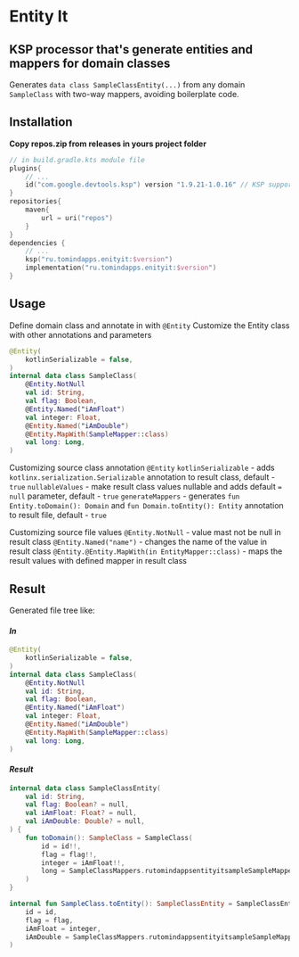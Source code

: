# Entity It

## KSP processor that's generate entities and mappers for domain classes

Generates `data class SampleClassEntity(...)` from any domain `SampleClass` with two-way mappers, avoiding boilerplate
code.

## Installation

**Copy repos.zip from releases in yours project folder**

```kotlin
// in build.gradle.kts module file
plugins{
    // ...
    id("com.google.devtools.ksp") version "1.9.21-1.0.16" // KSP support, version = kotlin plugin version
}
repositories{
    maven{
        url = uri("repos")
    }
}
dependencies {
    // ...
    ksp("ru.tomindapps.enityit:$version")
    implementation("ru.tomindapps.enityit:$version")
}
```

## Usage

Define domain class and annotate in with `@Entity`
Customize the Entity class with other annotations and parameters

```kotlin
@Entity(
    kotlinSerializable = false,
)
internal data class SampleClass(
    @Entity.NotNull
    val id: String,
    val flag: Boolean,
    @Entity.Named("iAmFloat")
    val integer: Float,
    @Entity.Named("iAmDouble")
    @Entity.MapWith(SampleMapper::class)
    val long: Long,
)
```

Customizing source class annotation `@Entity`
`kotlinSerializable` - adds `kotlinx.serialization.Serializable` annotation to result class, default - `true`
`nullableValues` - make result class values nullable and adds default `= null` parameter, default - `true`
`generateMappers` - generates `fun Entity.toDomain(): Domain` and `fun Domain.toEntity(): Entity` annotation to result
file, default - `true`

Customizing source file values
`@Entity.NotNull` - value mast not be null in result class
`@Entity.Named("name")` - changes the name of the value in result class
`@Entity.@Entity.MapWith(in EntityMapper::class)` - maps the result values with defined mapper in result class

## Result

Generated file tree like:

#### *In*

```kotlin
@Entity(
    kotlinSerializable = false,
)
internal data class SampleClass(
    @Entity.NotNull
    val id: String,
    val flag: Boolean,
    @Entity.Named("iAmFloat")
    val integer: Float,
    @Entity.Named("iAmDouble")
    @Entity.MapWith(SampleMapper::class)
    val long: Long,
)
```

#### *Result*

```kotlin
internal data class SampleClassEntity(
    val id: String,
    val flag: Boolean? = null,
    val iAmFloat: Float? = null,
    val iAmDouble: Double? = null,
) {
    fun toDomain(): SampleClass = SampleClass(
        id = id!!,
        flag = flag!!,
        integer = iAmFloat!!,
        long = SampleClassMappers.rutomindappsentityitsampleSampleMapper.mapEntityToDomain(iAmDouble!!),
    )
}

internal fun SampleClass.toEntity(): SampleClassEntity = SampleClassEntity(
    id = id,
    flag = flag,
    iAmFloat = integer,
    iAmDouble = SampleClassMappers.rutomindappsentityitsampleSampleMapper.mapDomainToEntity(long),
)
```
